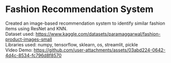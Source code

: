 # Fashion Recommendation System

Created an image-based recommendation system to identify similar fashion items using ResNet and KNN.<br>
Dataset used: https://www.kaggle.com/datasets/paramaggarwal/fashion-product-images-small<br>
Libraries used: numpy, tensorflow, sklearn, os, streamlit, pickle<br>
Video Demo: https://github.com/user-attachments/assets/03abd224-0642-4d4c-8534-fc796d8f8570
